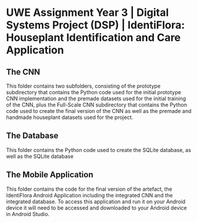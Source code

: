 # UWE Assignment Year 3 | Digital Systems Project (DSP) | IdentiFlora: Houseplant Identification and Care Application

## The CNN
This folder contains two subfolders, consisting of the prototype subdirectory that contains the Python code used for the initial prototype CNN implementation and the premade datasets used for the initial training of the CNN, plus the Full-Scale CNN subdirectory that contains the Python code used to create the final version of the CNN as well as the premade and handmade houseplant datasets used for the project.  

## The Database
This folder contains the Python code used to create the SQLite database, as well as the SQLite database 

## The Mobile Application
This folder contains the code for the final version of the artefact, the IdentiFlora Android Application including the integrated CNN and the integrated database. To access this application and run it on your Android device it will need to be accessed and downloaded to your Android device in Android Studio.

